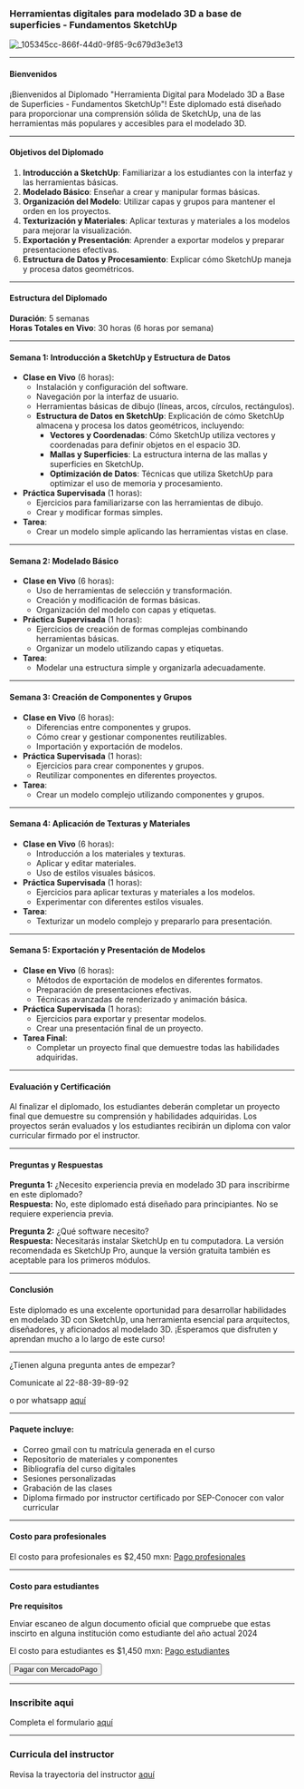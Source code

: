 ### Herramientas digitales para modelado 3D a base de superficies - Fundamentos SketchUp

![_105345cc-866f-44d0-9f85-9c679d3e3e13](https://github.com/Tsintalabedu/Herramienta-digital-para-modelado-3D-a-base-de-superficies-fundamentos/assets/174733283/acd3de9d-9318-4d5a-acb8-a8e8a73372dc)

---

#### Bienvenidos

¡Bienvenidos al Diplomado "Herramienta Digital para Modelado 3D a Base de Superficies - Fundamentos SketchUp"! Este diplomado está diseñado para proporcionar una comprensión sólida de SketchUp, una de las herramientas más populares y accesibles para el modelado 3D.

---

#### Objetivos del Diplomado

1. **Introducción a SketchUp**: Familiarizar a los estudiantes con la interfaz y las herramientas básicas.
2. **Modelado Básico**: Enseñar a crear y manipular formas básicas.
3. **Organización del Modelo**: Utilizar capas y grupos para mantener el orden en los proyectos.
4. **Texturización y Materiales**: Aplicar texturas y materiales a los modelos para mejorar la visualización.
5. **Exportación y Presentación**: Aprender a exportar modelos y preparar presentaciones efectivas.
6. **Estructura de Datos y Procesamiento**: Explicar cómo SketchUp maneja y procesa datos geométricos.

---

#### Estructura del Diplomado

**Duración**: 5 semanas  
**Horas Totales en Vivo**: 30 horas (6 horas por semana)

---

#### Semana 1: Introducción a SketchUp y Estructura de Datos

- **Clase en Vivo** (6 horas):
  - Instalación y configuración del software.
  - Navegación por la interfaz de usuario.
  - Herramientas básicas de dibujo (líneas, arcos, círculos, rectángulos).
  - **Estructura de Datos en SketchUp**: Explicación de cómo SketchUp almacena y procesa los datos geométricos, incluyendo:
    - **Vectores y Coordenadas**: Cómo SketchUp utiliza vectores y coordenadas para definir objetos en el espacio 3D.
    - **Mallas y Superficies**: La estructura interna de las mallas y superficies en SketchUp.
    - **Optimización de Datos**: Técnicas que utiliza SketchUp para optimizar el uso de memoria y procesamiento.
- **Práctica Supervisada** (1 horas):
  - Ejercicios para familiarizarse con las herramientas de dibujo.
  - Crear y modificar formas simples.
- **Tarea**:
  - Crear un modelo simple aplicando las herramientas vistas en clase.

---

#### Semana 2: Modelado Básico

- **Clase en Vivo** (6 horas):
  - Uso de herramientas de selección y transformación.
  - Creación y modificación de formas básicas.
  - Organización del modelo con capas y etiquetas.
- **Práctica Supervisada** (1 horas):
  - Ejercicios de creación de formas complejas combinando herramientas básicas.
  - Organizar un modelo utilizando capas y etiquetas.
- **Tarea**:
  - Modelar una estructura simple y organizarla adecuadamente.

---

#### Semana 3: Creación de Componentes y Grupos

- **Clase en Vivo** (6 horas):
  - Diferencias entre componentes y grupos.
  - Cómo crear y gestionar componentes reutilizables.
  - Importación y exportación de modelos.
- **Práctica Supervisada** (1 horas):
  - Ejercicios para crear componentes y grupos.
  - Reutilizar componentes en diferentes proyectos.
- **Tarea**:
  - Crear un modelo complejo utilizando componentes y grupos.

---

#### Semana 4: Aplicación de Texturas y Materiales

- **Clase en Vivo** (6 horas):
  - Introducción a los materiales y texturas.
  - Aplicar y editar materiales.
  - Uso de estilos visuales básicos.
- **Práctica Supervisada** (1 horas):
  - Ejercicios para aplicar texturas y materiales a los modelos.
  - Experimentar con diferentes estilos visuales.
- **Tarea**:
  - Texturizar un modelo complejo y prepararlo para presentación.

---

#### Semana 5: Exportación y Presentación de Modelos

- **Clase en Vivo** (6 horas):
  - Métodos de exportación de modelos en diferentes formatos.
  - Preparación de presentaciones efectivas.
  - Técnicas avanzadas de renderizado y animación básica.
- **Práctica Supervisada** (1 horas):
  - Ejercicios para exportar y presentar modelos.
  - Crear una presentación final de un proyecto.
- **Tarea Final**:
  - Completar un proyecto final que demuestre todas las habilidades adquiridas.

---

#### Evaluación y Certificación

Al finalizar el diplomado, los estudiantes deberán completar un proyecto final que demuestre su comprensión y habilidades adquiridas. Los proyectos serán evaluados y los estudiantes recibirán un diploma con valor curricular firmado por el instructor.

---

#### Preguntas y Respuestas

**Pregunta 1:** ¿Necesito experiencia previa en modelado 3D para inscribirme en este diplomado?  
**Respuesta:** No, este diplomado está diseñado para principiantes. No se requiere experiencia previa.

**Pregunta 2:** ¿Qué software necesito?  
**Respuesta:** Necesitarás instalar SketchUp en tu computadora. La versión recomendada es SketchUp Pro, aunque la versión gratuita también es aceptable para los primeros módulos.

---

#### Conclusión

Este diplomado es una excelente oportunidad para desarrollar habilidades en modelado 3D con SketchUp, una herramienta esencial para arquitectos, diseñadores, y aficionados al modelado 3D. ¡Esperamos que disfruten y aprendan mucho a lo largo de este curso!

---

¿Tienen alguna pregunta antes de empezar?

Comunicate al 22-88-39-89-92

o por whatsapp [aquí](https://wa.me/522288398992?text=Hola%20me%20gustaría%20obtener%20más%20información%20sobre%20tus%20servicios)

---

#### Paquete incluye:

- Correo gmail con tu matrícula generada en el curso
- Repositorio de materiales y componentes
- Bibliografía del curso digitales
- Sesiones personalizadas
- Grabación de las clases
- Diploma firmado por instructor certificado por SEP-Conocer con valor curricular

---

#### Costo para profesionales
El costo para profesionales es $2,450 mxn: [Pago profesionales](https://mpago.la/1rKyZAN)

---

#### Costo para estudiantes

**Pre requisitos**

Enviar escaneo de algun documento oficial que compruebe que estas inscirto en alguna institución como estudiante del año actual 2024

El costo para estudiantes es $1,450 mxn: [Pago estudiantes](https://mpago.la/2KmeXD4)

<form action="https://www.mercadopago.com.mx/integrations/v1/web-payment-checkout.js" method="GET">
  <input type="hidden" name="preference-id" value="261207803-f420eecb-99d9-45d4-a779-e2b803565a5f">
  <input type="hidden" name="source" value="button">
  <input type="submit" value="Pagar con MercadoPago">
</form>

---

### Inscribite aqui

Completa el formulario [aquí](https://forms.gle/HfPapjPyp13YU57H7)

---

### Curricula del instructor 

Revisa la trayectoria del instructor [aquí](https://github.com/TsintaLab/cvu-guillermo-francisco-garcia-acosta)
